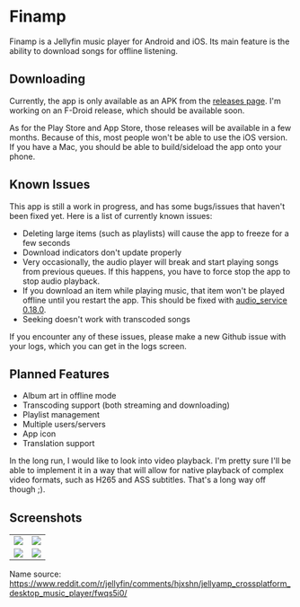 # Finamp

Finamp is a Jellyfin music player for Android and iOS. Its main feature is the ability to download songs for offline listening.

## Downloading

Currently, the app is only available as an APK from the [releases page](https://github.com/UnicornsOnLSD/finamp/releases). I'm working on an F-Droid release, which should be available soon.

As for the Play Store and App Store, those releases will be available in a few months. Because of this, most people won't be able to use the iOS version. If you have a Mac, you should be able to build/sideload the app onto your phone.

## Known Issues

This app is still a work in progress, and has some bugs/issues that haven't been fixed yet. Here is a list of currently known issues:

* Deleting large items (such as playlists) will cause the app to freeze for a few seconds
* Download indicators don't update properly
* Very occasionally, the audio player will break and start playing songs from previous queues. If this happens, you have to force stop the app to stop audio playback.
* If you download an item while playing music, that item won't be played offline until you restart the app. This should be fixed with [audio_service 0.18.0](https://pub.dev/packages/audio_service).
* Seeking doesn't work with transcoded songs

If you encounter any of these issues, please make a new Github issue with your logs, which you can get in the logs screen.

## Planned Features

* Album art in offline mode
* Transcoding support (both streaming and downloading)
* Playlist management
* Multiple users/servers
* App icon
* Translation support

In the long run, I would like to look into video playback. I'm pretty sure I'll be able to implement it in a way that will allow for native playback of complex video formats, such as H265 and ASS subtitles. That's a long way off though ;).

## Screenshots

| | |
|:-------------------------:|:-------------------------:|
|<img src=https://raw.githubusercontent.com/UnicornsOnLSD/finamp/master/screenshots/music.png> | <img src=https://raw.githubusercontent.com/UnicornsOnLSD/finamp/master/screenshots/downloads.png>
| <img src=https://raw.githubusercontent.com/UnicornsOnLSD/finamp/master/screenshots/album.png> | <img src=https://raw.githubusercontent.com/UnicornsOnLSD/finamp/master/screenshots/player.png> |


Name source: https://www.reddit.com/r/jellyfin/comments/hjxshn/jellyamp_crossplatform_desktop_music_player/fwqs5i0/
